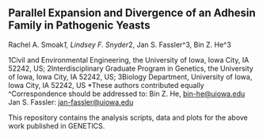 ## Parallel Expansion and Divergence of an Adhesin Family in Pathogenic Yeasts
Rachel A. Smoak*1, Lindsey F. Snyder*2, Jan S. Fassler^3, Bin Z. He^3

1Civil and Environmental Engineering, the University of Iowa, Iowa City, IA 52242, US; 2Interdisciplinary Graduate Program in Genetics, the University of Iowa, Iowa City, IA 52242, US; 3Biology Department, University of Iowa, Iowa City, IA 52242, US
*These authors contributed equally
^Correspondence should be addressed to:
Bin Z. He, bin-he@uiowa.edu
Jan S. Fassler: jan-fassler@uiowa.edu

This repository contains the analysis scripts, data and plots for the above work published in GENETICS.
